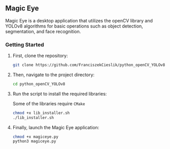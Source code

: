 ## Magic Eye 
Magic Eye is a desktop application that utilizes the openCV library and YOLOv8 algorithms for basic operations such as object detection, segmentation, and face recognition.

### Getting Started
1. First, clone the repository:
    ```bash
    git clone https://github.com/FranciszekCieslik/python_openCV_YOLOv8.git
    ```

2. Then, navigate to the project directory:
    ```bash
    cd python_openCV_YOLOv8
    ```

3. Run the script to install the required libraries:
  
   Some of the libraries require `CMake`
   
    ```bash
    chmod +x lib_installer.sh
    ./lib_installer.sh
    ```

4. Finally, launch the Magic Eye application:
    ```bash
    chmod +x magiceye.py
    python3 magiceye.py
    ```
